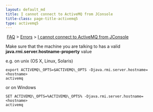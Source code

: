 ```yaml
---
layout: default_md
title: I cannot connect to ActiveMQ from JConsole 
title-class: page-title-activemq5
type: activemq5
---
```


 [FAQ](faq) > [Errors](errors) > [I cannot connect to ActiveMQ from JConsole](i-cannot-connect-to-activemq-from-jconsole)


Make sure that the machine you are talking to has a valid **java.rmi.server.hostname-property** value

e.g. on unix (OS X, Linux, Solaris)
```
export ACTIVEMQ\_OPTS=$ACTIVEMQ\_OPTS -Djava.rmi.server.hostname=<hostname> 
activemq
```
or on Windows
```
SET ACTIVEMQ\_OPTS=%ACTIVEMQ\_OPTS% -Djava.rmi.server.hostname=<hostname> 
activemq
```
